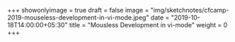 +++
showonlyimage = true
draft = false
image = "img/sketchnotes/cfcamp-2019-mouseless-development-in-vi-mode.jpeg"
date = "2019-10-18T14:00:00+05:30"
title = "Mousless Development in vi-mode"
weight = 0
+++


